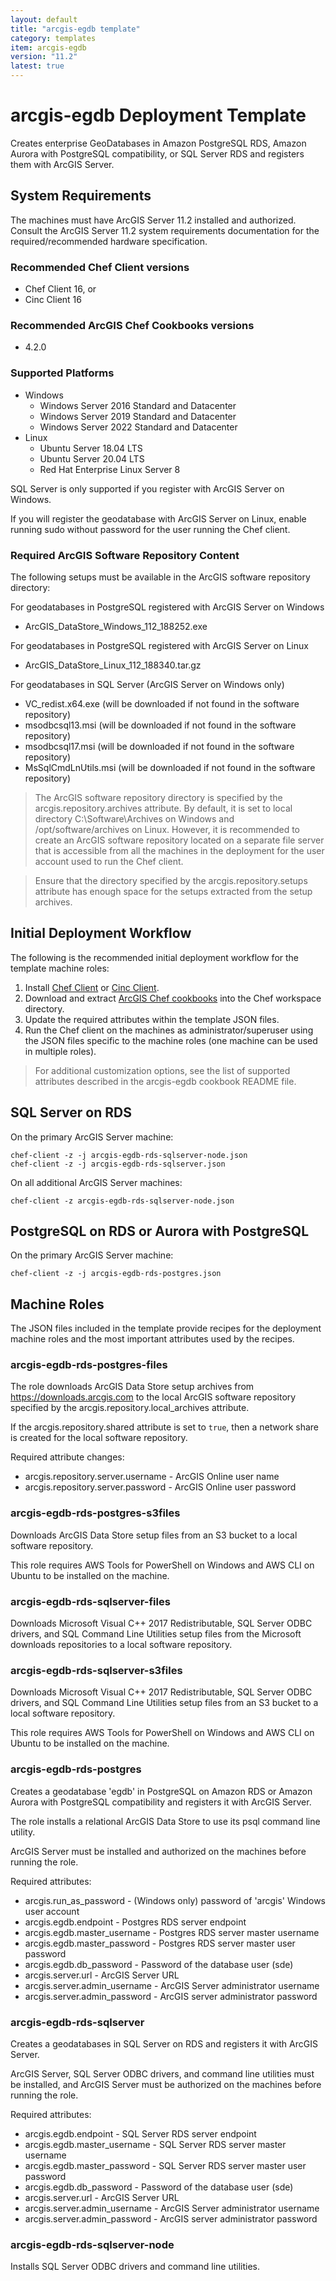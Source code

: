```yaml
---
layout: default
title: "arcgis-egdb template"
category: templates
item: arcgis-egdb
version: "11.2"
latest: true
---
```


# arcgis-egdb Deployment Template

Creates enterprise GeoDatabases in Amazon PostgreSQL RDS, Amazon Aurora with PostgreSQL compatibility, or SQL Server RDS and registers them with ArcGIS Server.

## System Requirements

The machines must have ArcGIS Server 11.2 installed and authorized. Consult the ArcGIS Server 11.2 system requirements documentation for the required/recommended hardware specification.

### Recommended Chef Client versions

* Chef Client 16, or
* Cinc Client 16

### Recommended ArcGIS Chef Cookbooks versions

* 4.2.0

### Supported Platforms

* Windows
  * Windows Server 2016 Standard and Datacenter
  * Windows Server 2019 Standard and Datacenter
  * Windows Server 2022 Standard and Datacenter
* Linux 
  * Ubuntu Server 18.04 LTS
  * Ubuntu Server 20.04 LTS
  * Red Hat Enterprise Linux Server 8

SQL Server is only supported if you register with ArcGIS Server on Windows.

If you will register the geodatabase with ArcGIS Server on Linux, enable running sudo without password for the user running the Chef client.

### Required ArcGIS Software Repository Content

The following setups must be available in the ArcGIS software repository directory:

For geodatabases in PostgreSQL registered with ArcGIS Server on Windows

* ArcGIS_DataStore_Windows_112_188252.exe

For geodatabases in PostgreSQL registered with ArcGIS Server on Linux

* ArcGIS_DataStore_Linux_112_188340.tar.gz

For geodatabases in SQL Server (ArcGIS Server on Windows only)

* VC_redist.x64.exe (will be downloaded if not found in the software repository)
* msodbcsql13.msi (will be downloaded if not found in the software repository)
* msodbcsql17.msi (will be downloaded if not found in the software repository)
* MsSqlCmdLnUtils.msi (will be downloaded if not found in the software repository)

> The ArcGIS software repository directory is specified by the arcgis.repository.archives attribute. By default, it is set to local directory C:\Software\Archives on Windows and /opt/software/archives on Linux. However, it is recommended to create an ArcGIS software repository located on a separate file server that is accessible from all the machines in the deployment for the user account used to run the Chef client.

> Ensure that the directory specified by the arcgis.repository.setups attribute has enough space for the setups extracted from the setup archives.

## Initial Deployment Workflow

The following is the recommended initial deployment workflow for the template machine roles:

1. Install [Chef Client](https://docs.chef.io/chef_install_script/) or [Cinc Client](https://cinc.sh/start/client/).
2. Download and extract [ArcGIS Chef cookbooks](https://github.com/Esri/arcgis-cookbook/releases) into the Chef workspace directory.
3. Update the required attributes within the template JSON files.
4. Run the Chef client on the machines as administrator/superuser using the JSON files specific to the machine roles (one machine can be used in multiple roles).

> For additional customization options, see the list of supported attributes described in the arcgis-egdb cookbook README file.

## SQL Server on RDS 

On the primary ArcGIS Server machine:

```
chef-client -z -j arcgis-egdb-rds-sqlserver-node.json
chef-client -z -j arcgis-egdb-rds-sqlserver.json
```

On all additional ArcGIS Server machines:

```
chef-client -z arcgis-egdb-rds-sqlserver-node.json
```

## PostgreSQL on RDS or Aurora with PostgreSQL

On the primary ArcGIS Server machine:

```
chef-client -z -j arcgis-egdb-rds-postgres.json
```

## Machine Roles

The JSON files included in the template provide recipes for the deployment machine roles and the most important attributes used by the recipes.  

### arcgis-egdb-rds-postgres-files

The role downloads ArcGIS Data Store setup archives from https://downloads.arcgis.com to the local ArcGIS software repository specified by the arcgis.repository.local_archives attribute.

If the arcgis.repository.shared attribute is set to `true`, then a network share is created for the local software repository.

Required attribute changes:

* arcgis.repository.server.username - ArcGIS Online user name
* arcgis.repository.server.password - ArcGIS Online user password

### arcgis-egdb-rds-postgres-s3files

Downloads ArcGIS Data Store setup files from an S3 bucket to a local software repository.

This role requires AWS Tools for PowerShell on Windows and AWS CLI on Ubuntu to be installed on the machine.  

### arcgis-egdb-rds-sqlserver-files

Downloads Microsoft Visual C++ 2017 Redistributable, SQL Server ODBC drivers, and SQL Command Line Utilities setup files from the Microsoft downloads repositories to a local software repository.

### arcgis-egdb-rds-sqlserver-s3files

Downloads Microsoft Visual C++ 2017 Redistributable, SQL Server ODBC drivers, and SQL Command Line Utilities setup files from an S3 bucket to a local software repository.

This role requires AWS Tools for PowerShell on Windows and AWS CLI on Ubuntu to be installed on the machine.  

### arcgis-egdb-rds-postgres

Creates a geodatabase 'egdb' in PostgreSQL on Amazon RDS or Amazon Aurora with PostgreSQL compatibility and registers it with ArcGIS Server.

The role installs a relational ArcGIS Data Store to use its psql command line utility.

ArcGIS Server must be installed and authorized on the machines before running the role.

Required attributes:

* arcgis.run_as_password - (Windows only) password of 'arcgis' Windows user account
* arcgis.egdb.endpoint - Postgres RDS server endpoint
* arcgis.egdb.master_username - Postgres RDS server master username
* arcgis.egdb.master_password - Postgres RDS server master user password
* arcgis.egdb.db_password - Password of the database user (sde)
* arcgis.server.url - ArcGIS Server URL
* arcgis.server.admin_username - ArcGIS Server administrator username
* arcgis.server.admin_password - ArcGIS server administrator password

### arcgis-egdb-rds-sqlserver

Creates a geodatabases in SQL Server on RDS and registers it with ArcGIS Server.

ArcGIS Server, SQL Server ODBC drivers, and command line utilities must be installed, and ArcGIS Server must be authorized on the machines before running the role.

Required attributes:

* arcgis.egdb.endpoint - SQL Server RDS server endpoint
* arcgis.egdb.master_username - SQL Server RDS server master username
* arcgis.egdb.master_password - SQL Server RDS server master user password
* arcgis.egdb.db_password - Password of the database user (sde)
* arcgis.server.url - ArcGIS Server URL
* arcgis.server.admin_username - ArcGIS Server administrator username
* arcgis.server.admin_password - ArcGIS server administrator password

### arcgis-egdb-rds-sqlserver-node

Installs SQL Server ODBC drivers and command line utilities.
